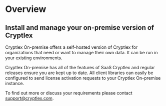 # Overview

## Install and manage your on-premise version of Cryptlex

Cryptlex On-premise offers a self-hosted version of Cryptlex for organizations that need or want to manage their own data. It can be run in your existing environments.

Cryptlex On-premise has all of the features of SaaS Cryptlex and regular releases ensure you are kept up to date. All client libraries can easily be configured to send license activation requests to your Cryptlex On-premise instance.

To find out more or discuss your requirements please contact [support@cryptlex.com](mailto:support@cryptlex.com).

